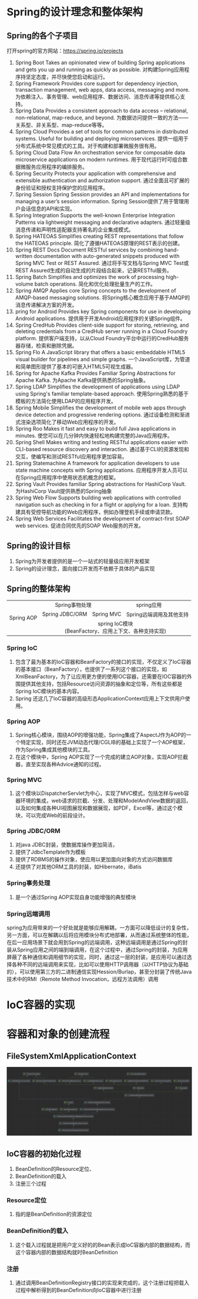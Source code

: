 # Spring的设计理念和整体架构
## Spring的各个子项目
打开spring的官方网站：https://spring.io/projects
1. Spring Boot
    Takes an opinionated view of building Spring applications and gets you up and running as quickly as possible.
    对构建Spring应用程序持坚定态度，并尽快使您启动和运行。
2. Spring Framework
    Provides core support for dependency injection, transaction management, web apps, data access, messaging and more.
    为依赖注入、事务管理、web应用程序、数据访问、消息传递等提供核心支持。
3. Spring Data
    Provides a consistent approach to data access – relational, non-relational, map-reduce, and beyond.
    为数据访问提供一致的方法——关系型、非关系型、map-reduce等等。
4. Spring Cloud
    Provides a set of tools for common patterns in distributed systems. Useful for building and deploying microservices.
    提供一组用于分布式系统中常见模式的工具。对于构建和部署微服务很有用。
5. Spring Cloud Data Flow
    An orchestration service for composable data microservice applications on modern runtimes.
    用于现代运行时可组合数据微服务应用程序的编排服务。
6. Spring Security
    Protects your application with comprehensive and extensible authentication and authorization support.
    通过全面且可扩展的身份验证和授权支持保护您的应用程序。
7. Spring Session
    Spring Session provides an API and implementations for managing a user’s session information.
    Spring Session提供了用于管理用户会话信息的API和实现。
8. Spring Integration
    Supports the well-known Enterprise Integration Patterns via lightweight messaging and declarative adapters.
    通过轻量级消息传递和声明性适配器支持著名的企业集成模式。
9. Spring HATEOAS
    Simplifies creating REST representations that follow the HATEOAS principle.
    简化了遵循HATEOAS原理的REST表示的创建。
10. Spring REST Docs
    Document RESTful services by combining hand-written documentation with auto-generated snippets produced with Spring MVC Test or REST Assured.
    通过将手写文档与Spring MVC Test或REST Assured生成的自动生成的片段结合起来，记录RESTful服务。
11. Spring Batch
    Simplifies and optimizes the work of processing high-volume batch operations.
    简化和优化处理批量生产的工作。
12. Spring AMQP
    Applies core Spring concepts to the development of AMQP-based messaging solutions.
    将Spring核心概念应用于基于AMQP的消息传递解决方案的开发。
13. pring for Android
    Provides key Spring components for use in developing Android applications.
    提供用于开发Android应用程序的关键Spring组件。
14. Spring CredHub
    Provides client-side support for storing, retrieving, and deleting credentials from a CredHub server running in a Cloud Foundry platform.
    提供客户端支持，以从Cloud Foundry平台中运行的CredHub服务器存储，检索和删除凭据。
15. Spring Flo
    A JavaScript library that offers a basic embeddable HTML5 visual builder for pipelines and simple graphs.
    一个JavaScript库，为管道和简单图形提供了基本的可嵌入HTML5可视生成器。
16. Spring for Apache Kafka
    Provides Familiar Spring Abstractions for Apache Kafka.
    为Apache Kafka提供熟悉的Spring抽象。
17. Spring LDAP
    Simplifies the development of applications using LDAP using Spring's familiar template-based approach.
    使用Spring熟悉的基于模板的方法简化使用LDAP的应用程序开发。
18. Spring Mobile
    Simplifies the development of mobile web apps through device detection and progressive rendering options.
    通过设备检测和渐进式渲染选项简化了移动Web应用程序的开发。
19. Spring Roo
    Makes it fast and easy to build full Java applications in minutes.
    使您可以在几分钟内快速轻松地构建完整的Java应用程序。
20. Spring Shell
    Makes writing and testing RESTful applications easier with CLI-based resource discovery and interaction.
    通过基于CLI的资源发现和交互，使编写和测试RESTful应用程序更加容易。
21. Spring Statemachine
    A framework for application developers to use state machine concepts with Spring applications.
    应用程序开发人员可以在Spring应用程序中使用状态机概念的框架。
22. Spring Vault
    Provides familiar Spring abstractions for HashiCorp Vault.
    为HashiCorp Vault提供熟悉的Spring抽象
23. Spring Web Flow
    Supports building web applications with controlled navigation such as checking in for a flight or applying for a loan.
    支持构建具有受控导航功能的Web应用程序，例如办理登机手续或申请贷款。
24. Spring Web Services
    Facilitates the development of contract-first SOAP web services.
    促进合同优先的SOAP Web服务的开发。

## Spring的设计目标
1. Spring为开发者提供的是一个一站式的轻量级应用开发框架
2. Spring的设计理念，面向接口开发而不依赖于具体的产品实现

## Spring的整体架构
<table style="text-align:center;">
	<tr>
	    <td rowspan="3">Spring AOP</td>
	    <td colspan="3">Spring事物处理</td>
	    <td colspan="3">spring应用</td>
	</tr>
	<tr>
	    <td colspan="2">Spring JDBC/ORM</td>
	    <td colspan="2">Spring MVC</td>
        <td colspan="2">Spring远端调用及其他支持</td>
	</tr>
	<tr>
	    <td colspan="6">spring IoC模块</br>(BeanFactory、应用上下文、各种支持实现)</td>
	</tr>
</table>

### Spring IoC
1. 包含了最为基本的IoC容器和BeanFactory的接口的实现，不仅定义了IoC容器的基本接口（BeanFactory），也提供了一系列这个接口的实现，如XmlBeanFactory，为了让应用更方便的使用IOC容器，还需要在IOC容器的外围提供其他支持，包括Resource访问资源的抽象和定位等，所有这些都是Spring IoC模块的基本内容。
2. Spring 还这几了IoC容器的高级形态ApplicationContext应用上下文供用户使用。
### Spring AOP 
1. Spring核心模块，围绕AOP的增强功能，Spring集成了AspectJ作为AOP的一个特定实现，同时还在JVM动态代理/CGLIB的基础上实现了一个AOP框架，作为Spring集成其他模块的工具。
2. 在这个模块中，Spring AOP实现了一个完成的建立AOP对象，实现AOP拦截器，直至实现各种Advice通知的过程。
### Spring MVC
1. 这个模块以DispatcherServlet为中心，实现了MVC模式，包括怎样与web容器环境的集成，web请求的拦截、分发、处理和ModelAndView数据的返回，以及如何集成各种UI视图展现和数据展现，如PDF，Excel等，通过这个模块，可以完成Web的前段设计。
### Spring JDBC/ORM
1. 对java JDBC封装，使数据库操作更加简洁，
2. 提供了JdbcTemplate作为模板
3. 提供了RDBMS的操作对象，使应用以更加面向对象的方式访问数据库
4. 还提供了对其他ORM工具的封装，如Hibernate，iBatis
### Spring事务处理
1. 是一个通过Spring AOP实现自身功能增强的典型模块
### Spring远端调用
spring为应用带来的一个好处就是能够应用解耦，一方面可以降低设计的复杂性，另一方面，可以在解耦以后将应用模块分布式地部署，从而通过系统整体的性能，在后一应用场景下就会用到Spring的远端调用，这种远端调用是通过Spring的封装从Spring应用之间的端到端调用，在这个过程中，通过Spring的封装，为应用屏蔽了各种通信和调用细节的实现，同时，通过这一层的封装，是应用可以通过选择各种不同的远端调用来实现，比如可以使用HTTP调用器（以HTTP协议为基础的），可以使用第三方的二进制通信实现Hession/Burlap，甚至分封装了传统Java技术中的RMI（Remote Method Invocation，远程方法调用）调用



# IoC容器的实现

# 容器和对象的创建流程

## FileSystemXmlApplicationContext

![](img/2022-06-11-21-00-14.png)



## IoC容器的初始化过程

1. BeanDefinition的Resource定位、
2. BeanDefinition的载入 
3. 注册三个过程

### Resource定位

1. 指的是BeanDefinition的资源定位

### BeanDefinition的载入

1. 这个载入过程就是把用户定义好的的Bean表示成IoC容器内部的数据结构，而这个容器内部的数据结构就时BeanDefinition

### 注册
1. 通过调用BeanDefinitionRegistry接口的实现来完成的，这个注册过程把载入过程中解析得到的BeanDefinition向IoC容器中进行注册




